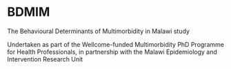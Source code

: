 # BDMIM
The Behavioural Determinants of Multimorbidity in Malawi study

Undertaken as part of the Wellcome-funded Multimorbidity PhD Programme for Health Professionals, in partnership with the Malawi Epidemiology and Intervention Research Unit
